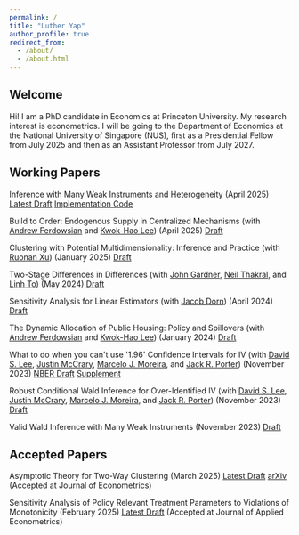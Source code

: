 ```yaml
---
permalink: /
title: "Luther Yap"
author_profile: true
redirect_from: 
  - /about/
  - /about.html
---
```


## Welcome

Hi! I am a PhD candidate in Economics at Princeton University. My research interest is econometrics. I will be going to the Department of Economics at the National University of Singapore (NUS), first as a Presidential Fellow from July 2025 and then as an Assistant Professor from July 2027.


## Working Papers

Inference with Many Weak Instruments and Heterogeneity (April 2025) [Latest Draft](https://lutheryap.github.io/files/mwiv_het_wp.pdf) [Implementation Code](https://github.com/lutheryap/mwivhet)

Build to Order: Endogenous Supply in Centralized Mechanisms
(with [Andrew Ferdowsian](https://ferdowsian.net/) and [Kwok-Hao Lee](https://kwokhao.io/)) (April 2025)
[Draft](https://af-papers.s3.us-east-005.backblazeb2.com/Build+to+Order.pdf)

Clustering with Potential Multidimensionality: Inference and Practice 
(with [Ruonan Xu](https://xuruonan.weebly.com/)) (January 2025)
[Draft](https://xuruonan.weebly.com/uploads/1/2/7/2/127219610/two_way_cluster_finite_pop_full.pdf)

Two-Stage Differences in Differences
(with [John Gardner](https://jrgcmu.github.io/), [Neil Thakral](https://neilthakral.github.io/), and [Linh To](https://linh.to/)) (May 2024)
[Draft](https://neilthakral.github.io/files/papers/2sdd.pdf)

Sensitivity Analysis for Linear Estimators (with [Jacob Dorn](https://jacobdorn.info/)) (April 2024)
[Draft](https://arxiv.org/abs/2309.06305)

The Dynamic Allocation of Public Housing: Policy and Spillovers
(with [Andrew Ferdowsian](https://ferdowsian.net/) and [Kwok-Hao Lee](https://kwokhao.io/)) (January 2024)
[Draft](https://www.econometricsociety.org/regional-activities/conference-papers/view/269/63)

What to do when you can't use '1.96' Confidence Intervals for IV (with [David S. Lee](https://www.princeton.edu/~davidlee/), [Justin McCrary](https://www.law.columbia.edu/faculty/justin-mccrary), [Marcelo J. Moreira](https://sites.google.com/site/moreiramarceloj/), and [Jack R. Porter](https://users.ssc.wisc.edu/~jrporter/)) (November 2023)
[NBER Draft](https://www.nber.org/papers/w31893) [Supplement](https://irs.princeton.edu/davidlee-supplementVTF)

Robust Conditional Wald Inference for Over-Identified IV (with [David S. Lee](https://www.princeton.edu/~davidlee/), [Justin McCrary](https://www.law.columbia.edu/faculty/justin-mccrary), [Marcelo J. Moreira](https://sites.google.com/site/moreiramarceloj/), and [Jack R. Porter](https://users.ssc.wisc.edu/~jrporter/)) (November 2023)
[Draft](https://arxiv.org/abs/2311.15952)

Valid Wald Inference with Many Weak Instruments (November 2023)
[Draft](https://arxiv.org/abs/2311.15932)


## Accepted Papers
Asymptotic Theory for Two-Way Clustering (March 2025)
[Latest Draft](https://lutheryap.github.io/files/mwclus_asymptotics_mar2025.pdf) [arXiv](https://arxiv.org/abs/2301.03805)
(Accepted at Journal of Econometrics)

Sensitivity Analysis of Policy Relevant Treatment Parameters to Violations of Monotonicity (February 2025)
[Latest Draft](https://lutheryap.github.io/files/TEBounds_feb2025.pdf) 
(Accepted at Journal of Applied Econometrics)
